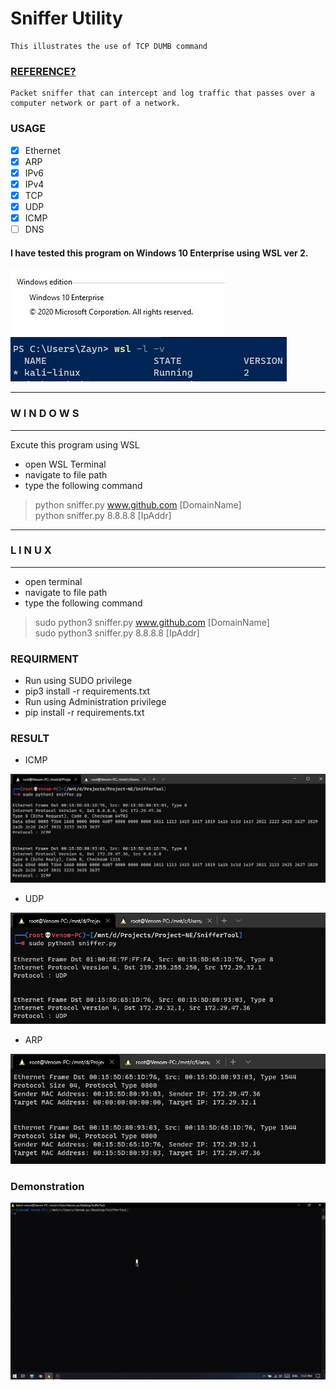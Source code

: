 # Sniffer Utility
    This illustrates the use of TCP DUMB command


### [REFERENCE?](https://en.wikipedia.org/wiki/Packet_analyzer)
    Packet sniffer that can intercept and log traffic that passes over a computer network or part of a network.
    
    
### USAGE 
- [x] Ethernet
- [x] ARP
- [x] IPv6
- [x] IPv4
- [x] TCP
- [x] UDP
- [x] ICMP
- [ ] DNS
  
#### I have tested this program on Windows 10 Enterprise using WSL ver 2.

![WinVer](./Screenshots/1.JPG) ![WinVer](./Screenshots/pw.JPG)

-----------------------------------
###       W I N D O W S
-----------------------------------
Excute this program using WSL
- open WSL Terminal
- navigate to  file path
- type the following command
>python sniffer.py www.github.com [DomainName] <br/>
>python sniffer.py 8.8.8.8 [IpAddr] <br/>
-----------------------------------
###         L I N U X
-----------------------------------
- open terminal
- navigate to file path
- type the following command
>sudo python3 sniffer.py www.github.com [DomainName] <br/>
>sudo python3 sniffer.py 8.8.8.8 [IpAddr] <br/>

### REQUIRMENT
- Run using SUDO privilege
- pip3 install -r requirements.txt
- Run using Administration privilege
- pip install -r requirements.txt

### RESULT

 - ICMP
 
![Screenshot](./Screenshots/Output.JPG)

 - UDP
 
![Screenshot](./Screenshots/udp.jpg)

 - ARP
 
![Screenshot](./Screenshots/arp.jpg)

### Demonstration 

![](/Screenshots/output.gif)
